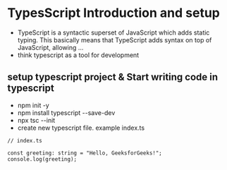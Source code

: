 # TypesScript Introduction and setup 

- TypeScript is a syntactic superset of JavaScript which adds static typing. This basically means that TypeScript adds syntax on top of JavaScript, allowing ...
- think typescript as a tool for development 

## setup typescript project & Start writing code in typescript 
- npm init -y
- npm install typescript --save-dev 
- npx tsc --init
- create new typescript file. example index.ts 
``` 
// index.ts

const greeting: string = "Hello, GeeksforGeeks!";
console.log(greeting);
 ```